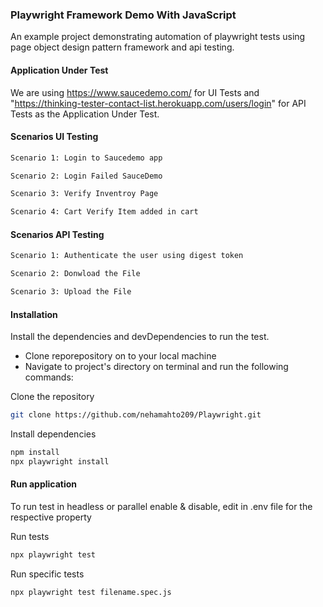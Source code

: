 ### Playwright Framework Demo With JavaScript

An example project demonstrating automation of playwright tests using page object design pattern framework and api testing.

#### Application Under Test

We are using https://www.saucedemo.com/ for UI Tests and "https://thinking-tester-contact-list.herokuapp.com/users/login" for API Tests as the Application Under Test.

#### Scenarios UI Testing

```bash
Scenario 1: Login to Saucedemo app

Scenario 2: Login Failed SauceDemo

Scenario 3: Verify Inventroy Page

Scenario 4: Cart Verify Item added in cart 

```

#### Scenarios API Testing

```bash
Scenario 1: Authenticate the user using digest token

Scenario 2: Donwload the File

Scenario 3: Upload the File

```

#### Installation

Install the dependencies and devDependencies to run the test.

-   Clone reporepository on to your local machine
-   Navigate to project's directory on terminal and run the following commands:

Clone the repository

```bash
git clone https://github.com/nehamahto209/Playwright.git
```

Install dependencies

```bash
npm install
npx playwright install
```

#### Run application

To run test in headless or parallel enable & disable, edit in .env file for the respective property

Run tests

```bash
npx playwright test
```

Run specific tests

```bash
npx playwright test filename.spec.js
```
